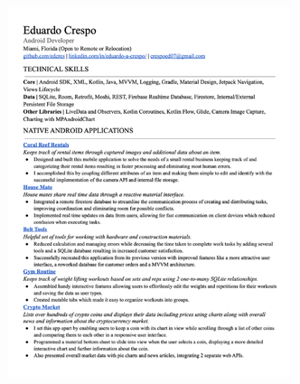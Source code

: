 <a href="https://github.com/edcres">
    <img width=600 src="https://github.com/edcres/edcres/blob/main/more/Eduardo_Crespo_resume.png" />
</a>

